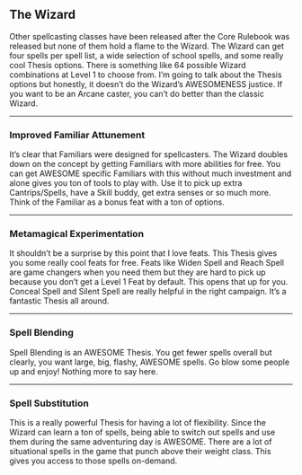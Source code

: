 ## The Wizard

Other spellcasting classes have been released after the Core Rulebook was released but none of them hold a flame to the Wizard. The Wizard can get four spells per spell list, a wide selection of school spells, and some really cool Thesis options. There is something like 64 possible Wizard combinations at Level 1 to choose from. I’m going to talk about the Thesis options but honestly, it doesn’t do the Wizard’s AWESOMENESS justice. If you want to be an Arcane caster, you can’t do better than the classic Wizard.

---

### Improved Familiar Attunement

It’s clear that Familiars were designed for spellcasters. The Wizard doubles down on the concept by getting Familiars with more abilities for free. You can get AWESOME specific Familiars with this without much investment and alone gives you ton of tools to play with. Use it to pick up extra Cantrips/Spells, have a Skill buddy, get extra senses or so much more. Think of the Familiar as a bonus feat with a ton of options.

---

### Metamagical Experimentation

It shouldn’t be a surprise by this point that I love feats. This Thesis gives you some really cool feats for free. Feats like Widen Spell and Reach Spell are game changers when you need them but they are hard to pick up because you don’t get a Level 1 Feat by default. This opens that up for you. Conceal Spell and Silent Spell are really helpful in the right campaign. It’s a fantastic Thesis all around.

---

### Spell Blending

Spell Blending is an AWESOME Thesis. You get fewer spells overall but clearly, you want large, big, flashy, AWESOME spells. Go blow some people up and enjoy! Nothing more to say here.

---

### Spell Substitution

This is a really powerful Thesis for having a lot of flexibility. Since the Wizard can learn a ton of spells, being able to switch out spells and use them during the same adventuring day is AWESOME. There are a lot of situational spells in the game that punch above their weight class. This gives you access to those spells on-demand.
